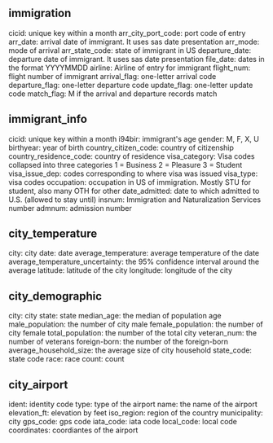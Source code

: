 ## immigration
cicid: unique key within a month
arr_city_port_code: port code of entry
arr_date: arrival date of immigrant. It uses sas date presentation
arr_mode: mode of arrival
arr_state_code: state of immigrant in US
departure_date: departure date of immigrant. It uses sas date presentation
file_date: dates in the format YYYYMMDD
airline: Airline of entry for immigrant
flight_num: flight number of immigrant
arrival_flag: one-letter arrival code
departure_flag: one-letter departure code
update_flag: one-letter update code
match_flag: M if the arrival and departure records match


## immigrant_info
cicid: unique key within a month
i94bir: immigrant's age
gender: M, F, X, U
birthyear: year of birth
country_citizen_code: country of citizenship
country_residence_code: country of residence
visa_category:  Visa codes collapsed into three categories 1 = Business 2 = Pleasure 3 = Student
visa_issue_dep: codes corresponding to where visa was issued
visa_type: visa codes
occupation: occupation in US of immigration. Mostly STU for student, also many OTH for other
date_admitted: date to which admitted to U.S. (allowed to stay until) 
insnum: Immigration and Naturalization Services number
admnum: admission number

## city_temperature
city: city
date: date
average_temperature: average temperature of the date
average_temperature_uncertainty: the 95% confidence interval around the average
latitude: latitude of the city
longitude: longitude of the city

## city_demographic
city: city
state: state
median_age: the median of population age
male_population: the number of city male 
female_population: the number of city female 
total_population: the number of the total city 
veteran_num: the number of veterans
foreign-born: the number of the foreign-born
average_household_size: the average size of city household
state_code: state code
race: race
count: count

## city_airport
ident: identity code
type: type of the airport
name: the name of the airport
elevation_ft: elevation by feet
iso_region: region of the country
municipality: city
gps_code: gps code
iata_code: iata code
local_code: local code
coordinates: coordiantes of the airport